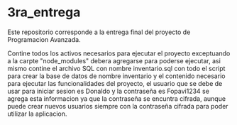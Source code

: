 # 3ra_entrega
Este repositorio corresponde a la entrega final del proyecto de Programacion Avanzada.

Contine todos los activos necesarios para ejecutar el proyecto exceptuando a la carpte "node_modules" debera agregarse para poderse ejecutar,
asi mismo contine el archivo SQL con nombre inventario.sql con todo el script para crear la base de datos de nombre inventario y el contenido necesario
para ejecutar las funcionalidades del proyecto, el usuario que se debe de usar para iniciar sesion es Donaldo y la contraseña es Fopavi1234 se agrega esta informacion
ya que la contraseña se encuntra cifrada, aunque puede crear nuevos usuarios siempre con la contraseña cifrada para poder utilizar la aplicacion.
